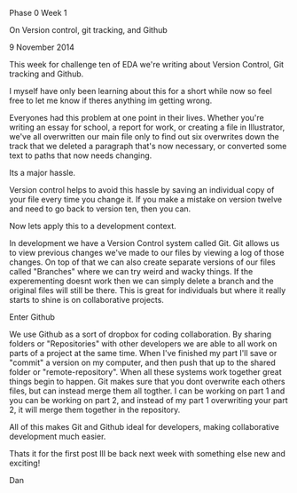 Phase 0 Week 1

On Version control, git tracking, and Github

9 November 2014

This week for challenge ten of EDA we're writing about Version Control, Git tracking and Github.

I myself have only been learning about this for a short while now so feel free to let me know if theres anything im getting wrong.


Everyones had this problem at one point in their lives. Whether you're writing an essay for school, a report for work, or creating a file in Illustrator, we've all overwritten our main file only to find out six overwrites down the track that we deleted a paragraph that's now necessary, or converted some text to paths that now needs changing.

Its a major hassle.

Version control helps to avoid this hassle by saving an individual copy of your file every time you change it. If you make a mistake on version twelve and need to go back to version ten, then you can.

Now lets apply this to a development context.

In development we have a Version Control system called Git.
Git allows us to view previous changes we've made to our files by viewing a log of those changes. On top of that we can also create separate versions of our files called "Branches" where we can try weird and wacky things. If the experementing doesnt work then we can simply delete a branch and the original files will still be there. This is great for individuals but where it really starts to shine is on collaborative projects.

Enter Github

We use Github as a sort of dropbox for coding collaboration. By sharing folders or "Repositories" with other developers we are able to all work on parts of a project at the same time. When I've finished my part I'll save or "commit" a version on my computer, and then push that up to the shared folder or "remote-repository". When all these systems work together great things begin to happen. Git makes sure that you dont overwrite each others files, but can instead merge them all togther. I can be working on part 1 and you can be working on part 2, and instead of my part 1 overwriting your part 2, it will merge them together in the repository.

All of this makes Git and Github ideal for developers, making collaborative development much easier.

Thats it for the first post Ill be back next week with something else new and exciting!

Dan


